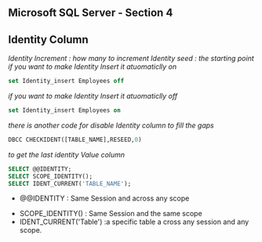 ## Microsoft SQL Server - Section 4
## Identity Column 
 *Identity Increment : how many to increment 
Identity seed : the starting point*
*if you want to make Identity Insert it atuomaticlly on*
```sql
set Identity_insert Employees off

```
*if you want to make Identity Insert it atuomaticlly off*
```sql
set Identity_insert Employees on
```
*there is another code for disable Identity column to fill the gaps*
```sql
DBCC CHECKIDENT([TABLE_NAME],RESEED,0)
```
*to get the last identity Value column*
```sql
SELECT @@IDENTITY;
SELECT SCOPE_IDENTITY();
SELECT IDENT_CURRENT('TABLE_NAME');

```
*  @@IDENTITY : Same Session and across any scope
- SCOPE_IDENTITY() : Same Session and the same scope 
- IDENT_CURRENT('Table') :a specific table a cross any session and any scope.




